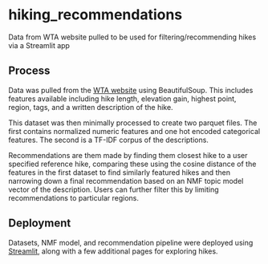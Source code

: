 # hiking_recommendations
Data from WTA website pulled to be used for filtering/recommending hikes via a Streamlit app 

## Process
Data was pulled from the [WTA website](https://www.wta.org/go-hiking/hikes/) using BeautifulSoup. This includes features available including hike length, elevation gain, highest point, region, tags, and a written description of the hike. 

This dataset was then minimally processed to create two parquet files. The first contains normalized numeric features and one hot encoded categorical features. The second is a TF-IDF corpus of the descriptions. 

Recommendations are them made by finding them closest hike to a user specified reference hike, comparing these using the cosine distance of the features in the first dataset to find similarly featured hikes and then narrowing down a final recommendation based on an NMF topic model vector of the description. Users can further filter this by limiting recommendations to particular regions.

## Deployment 
Datasets, NMF model, and recommendation pipeline were deployed using [Streamlit](https://ejfeldman7-hiking-recommendations-app-4kri38.streamlit.app/), along with a few additional pages for exploring hikes. 


